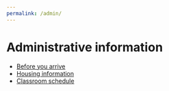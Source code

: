 ```yaml
---
permalink: /admin/
---
```

# Administrative information

* [Before you arrive](../schedule/week_1/before_you_arrive.md)
* [Housing information](housing.md)
* [Classroom schedule](room_schedule.md)
